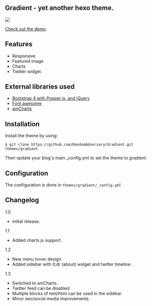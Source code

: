 ## Gradient - yet another hexo theme.
![](https://i.imgur.com/mgUL53h.jpg)

[Check out the demo](https://hexo-gradient.netlify.com/).

## Features
- Responsive
- Featured image
- Charts
- Twitter widget.

## External libraries used
- [Bootstrap 4 with Popper.js, and jQuery](https://getbootstrap.com/)
- [Font awesome](https://fontawesome.com/)
- [amCharts](https://www.amcharts.com/demos/)

## Installation

Install the theme by using:

`$ git clone https://github.com/RandomAdversary/Gradient.git themes/gradient`

Then update your blog's main _config.yml to set the theme to gradient.

## Configuration
The configuration is done in `themes/gradient/_config.yml`


## Changelog
1.0
- Initial release.

1.1 
- Added charts.js support.

1.2
- New menu hover design. 
- Added sidebar with tl;dr (about) widget and twitter timeline.

1.3
- Switched to amCharts.
- Twitter feed can be disabled.
- Multiple blocks of text/html can be used in the sidebar.
- Minor seo/social media improvements.
